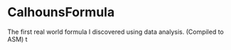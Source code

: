 # CalhounsFormula
The first real world formula I discovered using data analysis. (Compiled to ASM)
t